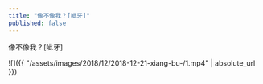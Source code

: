 ```yaml
---
title: "像不像我？[呲牙]"
published: false
---
```

像不像我？[呲牙]



![]({{ "/assets/images/2018/12/2018-12-21-xiang-bu-/1.mp4" | absolute_url }})
